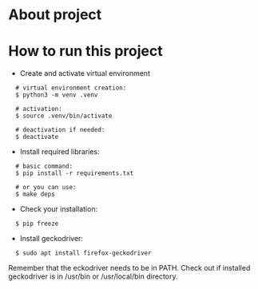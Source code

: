 # About project
# How to run this project
* Create and activate virtual environment
```
  # virtual environment creation:
  $ python3 -m venv .venv

  # activation:
  $ source .venv/bin/activate

  # deactivation if needed:
  $ deactivate
```
* Install required libraries:
```
  # basic command:
  $ pip install -r requirements.txt

  # or you can use:
  $ make deps
```
* Check your installation:
```
  $ pip freeze
```
* Install geckodriver:
```
  $ sudo apt install firefox-geckodriver
```
Remember that the eckodriver needs to be in PATH.
Check out if installed geckodriver is in /usr/bin or /usr/local/bin directory.
